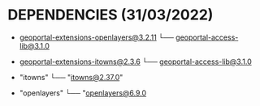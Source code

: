 # DEPENDENCIES (31/03/2022)

* geoportal-extensions-openlayers@3.2.11
└── geoportal-access-lib@3.1.0

* geoportal-extensions-itowns@2.3.6
└── geoportal-access-lib@3.1.0

* "itowns"
└── "itowns@2.37.0"

* "openlayers"
└── "openlayers@6.9.0
